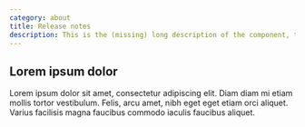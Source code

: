```yaml
---
category: about
title: Release notes
description: This is the (missing) long description of the component, that will come from the frontmatter attributes
---
```


## Lorem ipsum dolor

Lorem ipsum dolor sit amet, consectetur adipiscing elit. Diam diam mi etiam mollis tortor vestibulum. Felis, arcu amet, nibh eget eget etiam orci aliquet. Varius facilisis magna faucibus commodo iaculis faucibus aliquet.